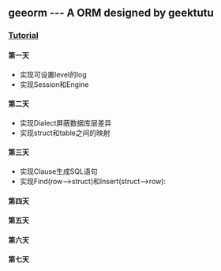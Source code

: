 geeorm --- A ORM designed by geektutu
---

### [Tutorial](https://geektutu.com/post/geeorm.html) 

#### 第一天
- 实现可设置level的log
- 实现Session和Engine

#### 第二天
- 实现Dialect屏蔽数据库层差异
- 实现struct和table之间的映射

#### 第三天
- 实现Clause生成SQL语句
- 实现Find(row-->struct)和Insert(struct-->row): 

#### 第四天
#### 第五天
#### 第六天
#### 第七天